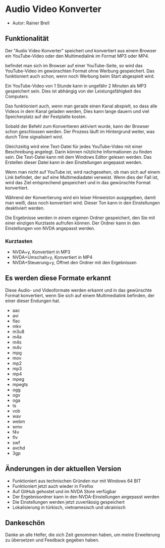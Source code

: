 # Audio Video Konverter 

* Autor: Rainer Brell 

## Funktionalität 

Der "Audio Video Konverter" speichert und konvertiert aus einem Browser ein YouTube-Video oder den Multimedialink im Format MP3 oder MP4.

befindet man sich im Browser auf einer YouTube-Seite, so wird das YouTube-Video im gewünschten Format ohne Werbung gespeichert. Das funktioniert auch schon, wenn noch Werbung beim Start abgespielt wird.

Ein YouTube-Video von 1 Stunde kann in ungefähr 2 Minuten als MP3 gespeichert sein. Dies ist abhängig von der Leistungsfähigkeit des Computers.

Das funktioniert auch, wenn man gerade einen Kanal abspielt, so dass alle Videos in dem Kanal geladen werden, Dies kann lange dauern und viel Speicherplatz auf der Festplatte kosten. 

Sobald der Befehl zum Konvertieren aktiviert wurde, kann der Browser schon geschlossen werden. Der Prozess läuft im Hintergrund weiter, was durch Töne signalisiert wird.

Gleichzeitig wird eine Text-Datei für jedes YouTube-Video mit einer Beschreibung angelegt. Darin können nützliche Informationen zu finden sein. Die Text-Datei kann mit dem Windows Editor gelesen werden. Das Erstellen dieser Datei kann in den Einstellungen angepasst werden.

Wenn man nicht auf YouTube ist, wird nachgesehen, ob man sich auf einem Link befindet, der auf eine Multimediadatei verweist. Wenn dies der Fall ist, wird das Ziel entsprechend gespeichert und in das gewünschte Format konvertiert.

Während der Konvertierung wird ein leiser Hinweiston ausgegeben, damit man weiß, dass noch konvertiert wird.  Dieser Ton kann in den Einstellungen deaktiviert werden.

Die Ergebnisse werden in einem eigenen Ordner gespeichert, den Sie mit einer einzigen Kurztaste aufrufen können. Der Ordner kann  in den Einstellungen von NVDA angepasst werden.

### Kurztasten 

* NVDA+y, Konvertiert in MP3
* NVDA+Umschalt+y, Konvertiert in MP4
* NVDA+Steuerung+y, Öffnet den Ordner mit den Ergebnissen 

## Es werden diese Formate erkannt 

Diese Audio- und Videoformate werden erkannt und in das gewünschte Format konvertiert, wenn Sie sich auf einem Multimedialink befinden, der einer dieser Endungen hat.

* aac 
* avi 
* flac 
* mkv 
* m3u8 
* m4a 
* m4s 
* m4v 
* mpg 
* mov 
* mp2 
* mp3 
* mp4 
* mpeg 
* mpegts 
* ogg 
* ogv 
* oga 
* ts 
* vob 
* wav 
* webm 
* wmv 
* f4v 
* flv
* swf 
* avchd
* 3gp

## Änderungen in der aktuellen Version 

* Funktioniert aus technischen Gründen nur mit Windows 64 BIT
* Funktioniert jetzt auch wieder in Firefox 
* Auf GitHub gehostet und im NVDA Store verfügbar 
* Der Ergebnisordner kann in den NVDA-Einstellungen angepasst werden
* Die Einstellungen werden jetzt zuverlässig gespeichert 
* Lokalisierung in türkisch, vietnamesisch und ukrainisch

## Dankeschön 

Danke an alle Helfer, die sich Zeit genommen haben, um meine Erweiterung zu übersetzen und Feedback gegeben haben.